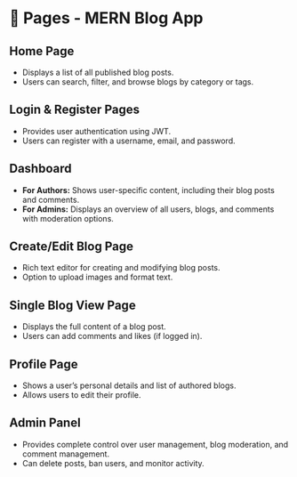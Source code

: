 # 📄 Pages - MERN Blog App  

## Home Page  
- Displays a list of all published blog posts.  
- Users can search, filter, and browse blogs by category or tags.  

## Login & Register Pages  
- Provides user authentication using JWT.  
- Users can register with a username, email, and password.  

## Dashboard  
- **For Authors:** Shows user-specific content, including their blog posts and comments.  
- **For Admins:** Displays an overview of all users, blogs, and comments with moderation options.  

## Create/Edit Blog Page  
- Rich text editor for creating and modifying blog posts.  
- Option to upload images and format text.  

## Single Blog View Page  
- Displays the full content of a blog post.  
- Users can add comments and likes (if logged in).  

## Profile Page  
- Shows a user’s personal details and list of authored blogs.  
- Allows users to edit their profile.  

## Admin Panel  
- Provides complete control over user management, blog moderation, and comment management.  
- Can delete posts, ban users, and monitor activity.  
